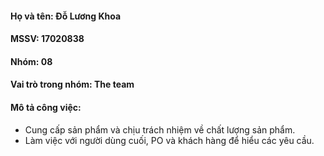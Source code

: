 #### Họ và tên: Đỗ Lương Khoa
#### MSSV: 17020838
#### Nhóm: 08
#### Vai trò trong nhóm: The team
#### Mô tả công việc:
* Cung cấp sản phẩm và chịu trách nhiệm về chất lượng sản phẩm.
* Làm việc với người dùng cuối, PO và khách hàng để hiểu các yêu cầu.
